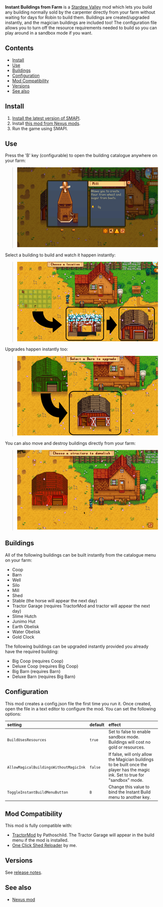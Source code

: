 ﻿**Instant Buildings from Farm** is a [Stardew Valley](http://stardewvalley.net/) mod which lets you build any building normally sold by the carpenter directly from your farm without waiting for days for Robin to build them. Buildings are created/upgraded instantly, and the magician buildings are included too! The configuration file allows you to turn off the resource requirements needed to build so you can play around in a sandbox mode if you want.

## Contents
* [Install](#install)
* [Use](#use)
* [Buildings](#buildings)
* [Configuration](#configuration)
* [Mod Compatibility](#mod-compatibility)
* [Versions](#versions)
* [See also](#see-also)

## Install
1. [Install the latest version of SMAPI](https://smapi.io/).
2. Install [this mod from Nexus mods](http://www.nexusmods.com/stardewvalley/mods/2070).
3. Run the game using SMAPI.

## Use
Press the 'B' key (configurable) to open the building catalogue anywhere on your farm:
> ![](screenshots/catalogue.png)

Select a building to build and watch it happen instantly:
> ![](screenshots/instant-build.png)

Upgrades happen instantly too:
> ![](screenshots/instant-upgrade.png)

You can also move and destroy buildings directly from your farm:
> ![](screenshots/destroy-building.png)

## Buildings
All of the following buildings can be built instantly from the catalogue menu on your farm:
* Coop
* Barn
* Well
* Silo
* Mill
* Shed
* Stable (the horse will appear the next day)
* Tractor Garage (requires TractorMod and tractor will appear the next day)
* Slime Hutch
* Junimo Hut
* Earth Obelisk
* Water Obelisk
* Gold Clock

The following buildings can be upgraded instantly provided you already have the required building:
* Big Coop (requires Coop)
* Deluxe Coop (requires Big Coop)
* Big Barn (requires Barn)
* Deluxe Barn (requires Big Barn)

## Configuration
This mod creates a config.json file the first time you run it. Once created, open the file in a text editor to configure the mod. You can set the following options:

setting | default | effect
:------ | :------ | :-----
`BuildUsesResources` | `true` | Set to false to enable sandbox mode. Buildings will cost no gold or resources.
`AllowMagicalBuildingsWithoutMagicInk` | `false` | If false, will only allow the Magician buildings to be built once the player has the magic ink. Set to true for "sandbox" mode.
`ToggleInstantBuildMenuButton` | `B` | Change this value to bind the Instant Build menu to another key.

## Mod Compatibility
This mod is fully compatible with:
* [TractorMod](http://www.nexusmods.com/stardewvalley/mods/1401) by Pathoschild. The Tractor Garage will appear in the build menu if the mod is installed.
* [One Click Shed Reloader](http://www.nexusmods.com/stardewvalley/mods/2052) by me.

## Versions
See [release notes](release-notes.md).

## See also
* [Nexus mod](http://www.nexusmods.com/stardewvalley/mods/2070)

